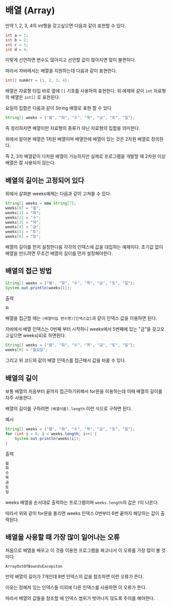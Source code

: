 # 배열 (Array)

만약 1, 2, 3, 4의 int형을 갖고싶으면 다음과 같이 표현할 수 있다.

```java
int a = 1;
int b = 2;
int c = 3;
int d = 4;
```

이렇게 선언하면 변수도 많아지고 선언할 값이 많아지면 많이 불편하다.

따라서 자바에서는 배열을 지원하는데 다음과 같이 표현한다.

```java
int[] numArr = {1, 2, 3, 4};
```

배열은 자료형 타입 바로 옆에 `[]` 기호를 사용하여 표현한다. 위 예제와 같이 `int` 자료형의 배열은 `int[]` 로 표현된다.

요일의 집합은 다음과 같이 String 배열로 표현 할 수 있다

```java
String[] weeks = {"월", "화", "수", "목", "금", "토", "일"};
```

즉 정리하자면 배열이란 자료형의 종류가 아닌 자료형의 집합을 의미한다.

위에서 알아본 배열은 1차원 배열이며 배열안에 배열이 있는 것은 2차원 배열로 정의한다.

즉 2, 3차 배열같이 다차원 배열이 가능하지만 실제로 프로그램을 개발할 때 2차원 이상 배열은 잘 사용되지 않는다.

## 배열의 길이는 고정되어 있다

위에서 살펴본 weeks예제는 다음과 같이 고쳐쓸 수 있다.

```java
String[] weeks = new String[7];
weeks[0] = "월";
weeks[1] = "화";
weeks[2] = "수";
weeks[3] = "목";
weeks[4] = "금";
weeks[5] = "토";
weeks[6] = "일";
```

배열의 길이를 먼저 설정한다음 각각의 인덱스에 값을 대입하는 예제이다. 초기값 없이 배열을 만드려면 무조건 배열의 길이를 먼저 설정해야한다.

## 배열의 접근 방법

```java
String[] weeks = {"월", "화", "수", "목", "금", "토", "일"};
System.out.println(weeks[1]);
```

출력

```java
화
```

배열을 접근할 때는 `(배열타입 변수명)[인덱스값]`과 같이 인덱스 값을 이용하면 된다.

자바에서 배열 인덱스는 0번째 부터 시작하니 weeks에서 5번째에 있는 "금"을 갖고오고싶으면 weeks[4]로 하면된다.

```java
String[] weeks = {"월", "화", "수", "목", "금", "토", "일"};
weeks[0] = "월요일";
```

그리고 위 코드와 같이 배열 인덱스를 접근해서 값을 바꿀 수 있다.

## 배열의 길이

보통 배열의 처음부터 끝까지 접근하기위해서 for문을 이용하는데 이때 배열의 길이를 자주 사용한다.

배열의 길이를 구하려면 `(배열이름).length` 이런 식으로 구하면 된다.

예시

```java
String[] weeks = {"월", "화", "수", "목", "금", "토", "일"};
for (int i = 0; i < weeks.length; i++) {
    System.out.println(weeks[i]);
}
```

출력

```bash
월
화
수
목
금
토
일
```

weeks 배열을 순서대로 출력하는 프로그램이며 `weeks.length`의 값은 `7`이 나온다.

따라서 위와 같이 for문을 돌리면 weeks 인덱스 0번부터 6번 끝까지 해당하는 값이 출력된다.

## 배열을 사용할 때 가장 많이 일어나는 오류

처음으로 배열을 배우고 이 것을 이용한 프로그램을 짜고나서 이 오류를 가장 많이 볼 것이다.

`ArrayOutOfBoundsExcepiton`

만약 배열의 길이가 7개인데 8번 인덱스의 값을 참조하면 이런 오류가 뜬다.

이유는 정해져 있는 인덱스들 이외에 다른 인덱스를 사용하면 이 오류가 뜬다.

따라서 배열의 값들을 참조할 때 인덱스 범위가 벗어나지 않도록 주의를 해야한다.